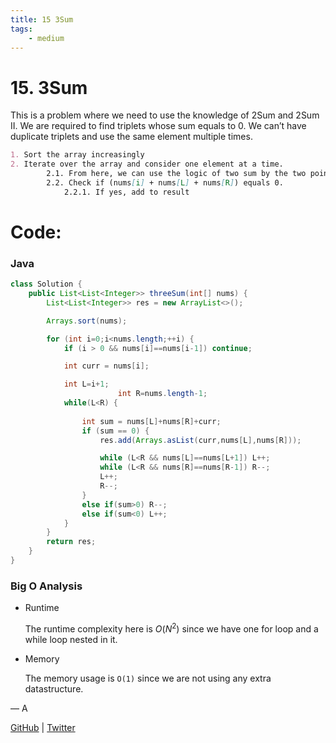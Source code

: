 ```yaml
---
title: 15 3Sum
tags:
    - medium
---
```



# 15. 3Sum

This is a problem where we need to use the knowledge of 2Sum and 2Sum II. We are required to find triplets whose sum equals to $0.$ We can’t have duplicate triplets and use the same element multiple times.

```markdown
1. Sort the array increasingly
2. Iterate over the array and consider one element at a time.
		2.1. From here, we can use the logic of two sum by the two pointers technique.
		2.2. Check if (nums[i] + nums[L] + nums[R]) equals 0.
			2.2.1. If yes, add to result
```

# Code:

### Java

```java
class Solution {
    public List<List<Integer>> threeSum(int[] nums) {
        List<List<Integer>> res = new ArrayList<>();

        Arrays.sort(nums);

        for (int i=0;i<nums.length;++i) {
            if (i > 0 && nums[i]==nums[i-1]) continue;

            int curr = nums[i];

            int L=i+1;
						int R=nums.length-1;
            while(L<R) {
                
                int sum = nums[L]+nums[R]+curr;
                if (sum == 0) {
                    res.add(Arrays.asList(curr,nums[L],nums[R]));

                    while (L<R && nums[L]==nums[L+1]) L++;
                    while (L<R && nums[R]==nums[R-1]) R--;
                    L++;
                    R--;
                }
                else if(sum>0) R--;
                else if(sum<0) L++;
            }
        }
        return res;
    }
}
```

### Big O Analysis

- Runtime
    
    The runtime complexity here is $O(N^2)$ since we have one for loop and a while loop nested in it.
    
- Memory
    
    The memory usage is `O(1)` since we are not using any extra datastructure.
    

— A

[GitHub](https://github.com/AtharvaKamble) | [Twitter](https://twitter.com/AtharvaKamble07)